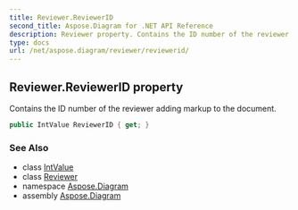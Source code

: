 ```yaml
---
title: Reviewer.ReviewerID
second_title: Aspose.Diagram for .NET API Reference
description: Reviewer property. Contains the ID number of the reviewer adding markup to the document
type: docs
url: /net/aspose.diagram/reviewer/reviewerid/
---
```

## Reviewer.ReviewerID property

Contains the ID number of the reviewer adding markup to the document.

```csharp
public IntValue ReviewerID { get; }
```

### See Also

* class [IntValue](../../intvalue/)
* class [Reviewer](../)
* namespace [Aspose.Diagram](../../reviewer/)
* assembly [Aspose.Diagram](../../../)


